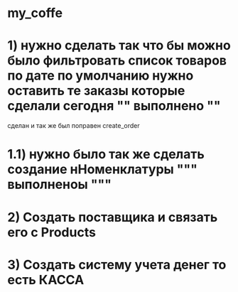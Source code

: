 # my_coffe

# 1) нужно сделать так что бы можно было фильтровать список товаров по дате по умолчанию нужно оставить те заказы которые сделали сегодня "" выполнено "" 
сделан и так же был поправен create_order 
# 1.1) нужно было так же сделать создание нНоменклатуры """ выполненоы """
# 2)  Создать поставщика и связать его с Products 
# 3) Создать систему учета денег то есть КАССА 